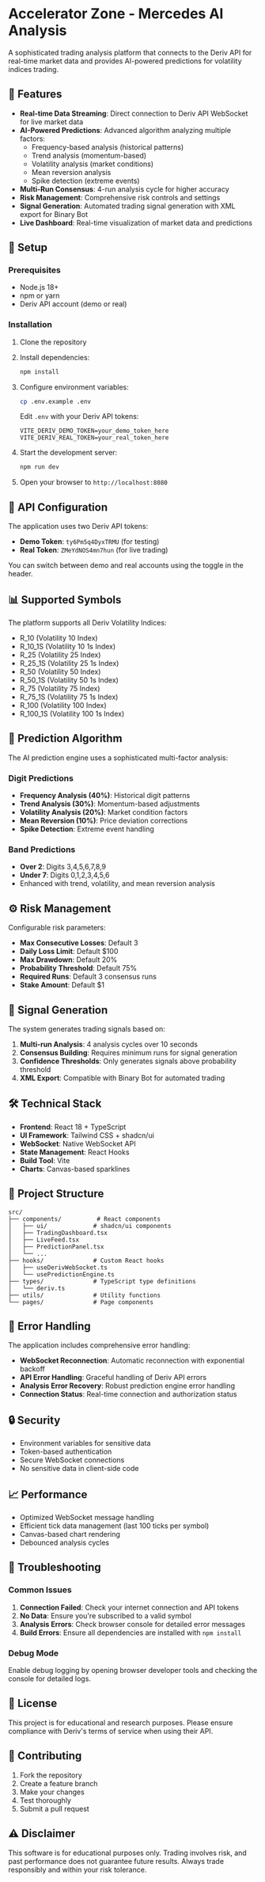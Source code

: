 # Accelerator Zone - Mercedes AI Analysis

A sophisticated trading analysis platform that connects to the Deriv API for real-time market data and provides AI-powered predictions for volatility indices trading.

## 🚀 Features

- **Real-time Data Streaming**: Direct connection to Deriv API WebSocket for live market data
- **AI-Powered Predictions**: Advanced algorithm analyzing multiple factors:
  - Frequency-based analysis (historical patterns)
  - Trend analysis (momentum-based)
  - Volatility analysis (market conditions)
  - Mean reversion analysis
  - Spike detection (extreme events)
- **Multi-Run Consensus**: 4-run analysis cycle for higher accuracy
- **Risk Management**: Comprehensive risk controls and settings
- **Signal Generation**: Automated trading signal generation with XML export for Binary Bot
- **Live Dashboard**: Real-time visualization of market data and predictions

## 🔧 Setup

### Prerequisites

- Node.js 18+ 
- npm or yarn
- Deriv API account (demo or real)

### Installation

1. Clone the repository
2. Install dependencies:
   ```bash
   npm install
   ```

3. Configure environment variables:
   ```bash
   cp .env.example .env
   ```
   Edit `.env` with your Deriv API tokens:
   ```
   VITE_DERIV_DEMO_TOKEN=your_demo_token_here
   VITE_DERIV_REAL_TOKEN=your_real_token_here
   ```

4. Start the development server:
   ```bash
   npm run dev
   ```

5. Open your browser to `http://localhost:8080`

## 🔑 API Configuration

The application uses two Deriv API tokens:

- **Demo Token**: `ty6Pm5q4DyxTRMU` (for testing)
- **Real Token**: `ZMeYdNOS4mn7hun` (for live trading)

You can switch between demo and real accounts using the toggle in the header.

## 📊 Supported Symbols

The platform supports all Deriv Volatility Indices:

- R_10 (Volatility 10 Index)
- R_10_1S (Volatility 10 1s Index)
- R_25 (Volatility 25 Index)
- R_25_1S (Volatility 25 1s Index)
- R_50 (Volatility 50 Index)
- R_50_1S (Volatility 50 1s Index)
- R_75 (Volatility 75 Index)
- R_75_1S (Volatility 75 1s Index)
- R_100 (Volatility 100 Index)
- R_100_1S (Volatility 100 1s Index)

## 🎯 Prediction Algorithm

The AI prediction engine uses a sophisticated multi-factor analysis:

### Digit Predictions
- **Frequency Analysis (40%)**: Historical digit patterns
- **Trend Analysis (30%)**: Momentum-based adjustments
- **Volatility Analysis (20%)**: Market condition factors
- **Mean Reversion (10%)**: Price deviation corrections
- **Spike Detection**: Extreme event handling

### Band Predictions
- **Over 2**: Digits 3,4,5,6,7,8,9
- **Under 7**: Digits 0,1,2,3,4,5,6
- Enhanced with trend, volatility, and mean reversion analysis

## ⚙️ Risk Management

Configurable risk parameters:

- **Max Consecutive Losses**: Default 3
- **Daily Loss Limit**: Default $100
- **Max Drawdown**: Default 20%
- **Probability Threshold**: Default 75%
- **Required Runs**: Default 3 consensus runs
- **Stake Amount**: Default $1

## 🔄 Signal Generation

The system generates trading signals based on:

1. **Multi-run Analysis**: 4 analysis cycles over 10 seconds
2. **Consensus Building**: Requires minimum runs for signal generation
3. **Confidence Thresholds**: Only generates signals above probability threshold
4. **XML Export**: Compatible with Binary Bot for automated trading

## 🛠️ Technical Stack

- **Frontend**: React 18 + TypeScript
- **UI Framework**: Tailwind CSS + shadcn/ui
- **WebSocket**: Native WebSocket API
- **State Management**: React Hooks
- **Build Tool**: Vite
- **Charts**: Canvas-based sparklines

## 📁 Project Structure

```
src/
├── components/          # React components
│   ├── ui/             # shadcn/ui components
│   ├── TradingDashboard.tsx
│   ├── LiveFeed.tsx
│   ├── PredictionPanel.tsx
│   └── ...
├── hooks/              # Custom React hooks
│   ├── useDerivWebSocket.ts
│   └── usePredictionEngine.ts
├── types/              # TypeScript type definitions
│   └── deriv.ts
├── utils/              # Utility functions
└── pages/              # Page components
```

## 🚨 Error Handling

The application includes comprehensive error handling:

- **WebSocket Reconnection**: Automatic reconnection with exponential backoff
- **API Error Handling**: Graceful handling of Deriv API errors
- **Analysis Error Recovery**: Robust prediction engine error handling
- **Connection Status**: Real-time connection and authorization status

## 🔒 Security

- Environment variables for sensitive data
- Token-based authentication
- Secure WebSocket connections
- No sensitive data in client-side code

## 📈 Performance

- Optimized WebSocket message handling
- Efficient tick data management (last 100 ticks per symbol)
- Canvas-based chart rendering
- Debounced analysis cycles

## 🐛 Troubleshooting

### Common Issues

1. **Connection Failed**: Check your internet connection and API tokens
2. **No Data**: Ensure you're subscribed to a valid symbol
3. **Analysis Errors**: Check browser console for detailed error messages
4. **Build Errors**: Ensure all dependencies are installed with `npm install`

### Debug Mode

Enable debug logging by opening browser developer tools and checking the console for detailed logs.

## 📝 License

This project is for educational and research purposes. Please ensure compliance with Deriv's terms of service when using their API.

## 🤝 Contributing

1. Fork the repository
2. Create a feature branch
3. Make your changes
4. Test thoroughly
5. Submit a pull request

## ⚠️ Disclaimer

This software is for educational purposes only. Trading involves risk, and past performance does not guarantee future results. Always trade responsibly and within your risk tolerance.